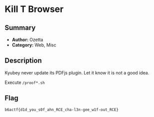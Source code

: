Kill T Browser
===

## Summary

* **Author:** Ozetta
* **Category:** Web, Misc

## Description

Kyubey never update its PDFjs plugin. Let it know it is not a good idea.

Execute `/proof*.sh`

## Flag

`b6actf{d1d_you_s0f_ahn_RCE_cha-l3n-gee_w1f-out_RCE}`

